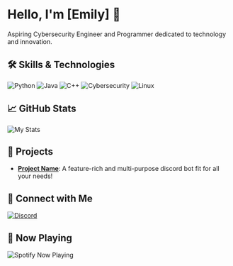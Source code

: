 # Hello, I'm [Emily] 👋

Aspiring Cybersecurity Engineer and Programmer dedicated to technology and innovation.

## 🛠 Skills & Technologies

![Python](https://img.shields.io/badge/Python-000?style=flat&logo=python)
![Java](https://img.shields.io/badge/Java-000?style=flat&logo=java)
![C++](https://img.shields.io/badge/-C++?style=flat&logo=cplusplus)
![Cybersecurity](https://img.shields.io/badge/Cybersecurity-000?style=flat&logo=cybersecurity)
![Linux](https://img.shields.io/badge/Linux-000?style=flat&logo=linux)

## 📈 GitHub Stats

![My Stats](https://github-readme-stats.vercel.app/api?username=yourusername&show_icons=true&hide_border=true&theme=graywhite)

## 🚀 Projects

- [**Project Name**]([https://github.com/yourusername/project-repo](https://cherubim.solutions/bytebun)): A feature-rich and multi-purpose discord bot fit for all your needs!

## 🔗 Connect with Me

[![Discord](https://img.shields.io/badge/Discord-000?style=flat&logo=discord)](https://discord.cpm/users/126353854429265922)

## 🎵 Now Playing

![Spotify Now Playing](https://spotify-now-playing-kappa.vercel.app/api/spotify)

